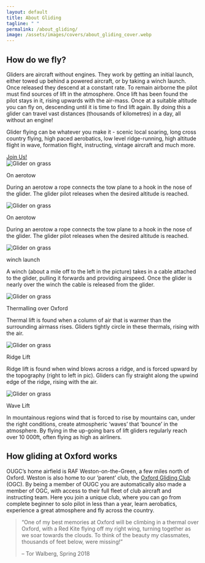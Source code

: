 ```yaml
---
layout: default
title: About Gliding
tagline: " "
permalink: /about_gliding/
image: /assets/images/covers/about_gliding_cover.webp
---
```


## How do we fly?
Gliders are aircraft without engines. They work by getting an initial launch, either towed up behind a powered aircraft, or by taking a winch launch. Once released they descend at a constant rate. To remain airborne the pilot must find sources of lift in the atmosphere. Once lift has been found the pilot stays in it, rising upwards with the air-mass. Once at a suitable altitude you can fly on, descending until it is time to find lift again. By doing this a glider can travel vast distances (thousands of kilometres) in a day, all without an engine!

Glider flying can be whatever you make it - scenic local soaring, long cross country flying, high paced aerobatics, low level ridge-running, high altitude flight in wave, formation flight, instructing, vintage aircraft and much more. 

<div class="home-button-wrapper">
  <a href="/membership/join/" class="big-button">Join Us!</a>
</div>

<div class="feature-section">
  <div class="feature-image">
    <img src="../assets/images/about_gliding/aerotow.webp" alt="Glider on grass">
  </div>
  <div class="feature-text">
    <p class="feature-label">On aerotow</p>
    <p class="feature-description">
      During an aerotow a rope connects the tow plane to a hook in the nose of the glider. The glider pilot releases when the desired altitude is reached.
    </p>
  </div>
</div>

<div class="feature-section">
  <div class="feature-image">
    <img src="../assets/images/about_gliding/aerotow.webp" alt="Glider on grass">
  </div>
  <div class="feature-text">
    <p class="feature-label">On aerotow</p>
    <p class="feature-description">
      During an aerotow a rope connects the tow plane to a hook in the nose of the glider. The glider pilot releases when the desired altitude is reached.
    </p>
  </div>
</div>

<div class="feature-section">
  <div class="feature-image">
    <img src="../assets/images/about_gliding/winch.webp" alt="Glider on grass">
  </div>
  <div class="feature-text">
    <p class="feature-label">winch launch</p>
    <p class="feature-description">
      A winch (about a mile off to the left in the picture) takes in a cable attached to the glider, pulling it forwards and providing airspeed. Once the glider is nearly over the winch the cable is released from the glider.
    </p>
  </div>
</div>

<div class="feature-section">
  <div class="feature-image">
    <img src="../assets/images/about_gliding/thermal.webp" alt="Glider on grass">
  </div>
  <div class="feature-text">
    <p class="feature-label">Thermalling over Oxford</p>
    <p class="feature-description">
      Thermal lift is found when a column of air that is warmer than the surrounding airmass rises. Gliders tightly circle in these thermals, rising with the air.
    </p>
  </div>
</div>


<div class="feature-section">
  <div class="feature-image">
    <img src="../assets/images/about_gliding/ridge.webp" alt="Glider on grass">
  </div>
  <div class="feature-text">
    <p class="feature-label">Ridge Lift</p>
    <p class="feature-description">
      Ridge lift is found when wind blows across a ridge, and is forced upward by the topography (right to left in pic). Gliders can fly straight along the upwind edge of the ridge, rising with the air.
    </p>
  </div>
</div>

<div class="feature-section">
  <div class="feature-image">
    <img src="../assets/images/about_gliding/wave.webp" alt="Glider on grass">
  </div>
  <div class="feature-text">
    <p class="feature-label">Wave Lift</p>
    <p class="feature-description">
      In mountainous regions wind that is forced to rise by mountains can, under the right conditions, create atmospheric ‘waves’ that ‘bounce’ in the atmosphere. By flying in the up-going bars of lift gliders regularly reach over 10 000ft, often flying as high as airliners.
    </p>
  </div>
</div>

## How gliding at Oxford works
OUGC’s home airfield is RAF Weston-on-the-Green, a few miles north of Oxford. Weston is also home to our ‘parent’ club, the [Oxford Gliding Club](https://www.oxfordgliding.com/) (OGC). By being a member of OUGC you are automatically also made a member of OGC, with access to their full fleet of club aircraft and instructing team. Here you join a unique club, where you can go from complete beginner to solo pilot in less than a year, learn aerobatics, experience a great atmosphere and fly across the country. 

<blockquote class="testimonial">
  <p>
    “One of my best memories at Oxford will be climbing in a thermal over Oxford, 
    with a Red Kite flying off my right wing, turning together as we soar towards the clouds. 
    To think of the beauty my classmates, thousands of feet below, were missing!”
  </p>
  <footer>– Tor Walberg, Spring 2018</footer>
</blockquote>